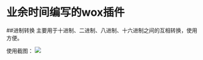 # 业余时间编写的wox插件
##进制转换
主要用于十进制、二进制、八进制、十六进制之间的互相转换，使用方便。

使用截图：
![](https://raw.githubusercontent.com/jindongwang/woxplugin/master/numberconverter/images/numberconverter.png)
